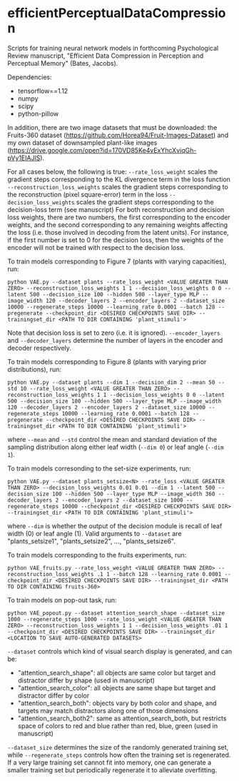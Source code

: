 # efficientPerceptualDataCompression
Scripts for training neural network models in forthcoming Psychological Review manuscript, "Efficient Data Compression in Perception and Perceptual Memory" (Bates, Jacobs).

Dependencies:
* tensorflow==1.12
* numpy
* scipy
* python-pillow

In addition, there are two image datasets that must be downloaded: the Fruits-360 dataset (https://github.com/Horea94/Fruit-Images-Dataset) and my own dataset of downsampled plant-like images (https://drive.google.com/open?id=170VD85Ke4vExYhcXviqGh-pVy1EIAJlS).

For all cases below, the following is true:
`--rate_loss_weight` scales the gradient steps corresponding to the KL divergence term in the loss function
`--reconstruction_loss_weights` scales the gradient steps corresponding to the reconstruction (pixel square-error) term in the loss
`--decision_loss_weights` scales the gradient steps corresponding to the decision-loss term (see manuscript)
For both reconstruction and decision loss weights, there are two numbers, the first corresponding to the encoder weights, and the second corresponding to any remaining weights affecting the loss (i.e. those involved in decoding from the latent units). For instance, if the first number is set to 0 for the decision loss, then the weights of the encoder will not be trained with respect to the decision loss.


To train models corresponding to Figure 7 (plants with varying capacities), run:

`python VAE.py --dataset plants --rate_loss_weight <VALUE GREATER THAN ZERO> --reconstruction_loss_weights 1 1 --decision_loss_weights 0 0 --latent 500 --decision_size 100 --hidden 500 --layer_type MLP --image_width 120 --decoder_layers 2 --encoder_layers 2 --dataset_size 10000 --regenerate_steps 10000 --learning_rate 0.0001 --batch 128 --pregenerate --checkpoint_dir <DESIRED CHECKPOINTS SAVE DIR> --trainingset_dir <PATH TO DIR CONTAINING 'plant_stimuli'>`

Note that decision loss is set to zero (i.e. it is ignored). `--encoder_layers` and `--decoder_layers` determine the number of layers in the encoder and decoder respectively.


To train models corresponding to Figure 8 (plants with varying prior distributions), run:

`python VAE.py --dataset plants --dim 1 --decision_dim 2 --mean 50 --std 10 --rate_loss_weight <VALUE GREATER THAN ZERO> --reconstruction_loss_weights 1 1 --decision_loss_weights 0 0 --latent 500 --decision_size 100 --hidden 500 --layer_type MLP --image_width 120 --decoder_layers 2 --encoder_layers 2 --dataset_size 10000 --regenerate_steps 10000 --learning_rate 0.0001 --batch 128 --pregenerate --checkpoint_dir <DESIRED CHECKPOINTS SAVE DIR> --trainingset_dir <PATH TO DIR CONTAINING 'plant_stimuli'>`

where `--mean` and `--std` control the mean and standard deviation of the sampling distribution along either leaf width (`--dim 0`) or leaf angle (`--dim 1`).


To train models corresonding to the set-size experiments, run:

`python VAE.py --dataset plants_setsize<N> --rate_loss <VALUE GREATER THAN ZERO> --decision_loss_weights 0.01 0.01 --dim 1 --latent 500 --decision_size 100 --hidden 500 --layer_type MLP --image_width 360 --decoder_layers 2 --encoder_layers 2 --dataset_size 1000 --regenerate_steps 10000 --checkpoint_dir <DESIRED CHECKPOINTS SAVE DIR> --trainingset_dir <PATH TO DIR CONTAINING 'plant_stimuli'>`

where `--dim` is whether the output of the decision module is recall of leaf width (0) or leaf angle (1). Valid arguments to `--dataset` are "plants_setsize1", "plants_setsize2", ..., "plants_setsize6".


To train models corresponding to the fruits experiments, run:

`python VAE_fruits.py --rate_loss_weight <VALUE GREATER THAN ZERO> --reconstruction_loss_weights .1 1 --batch 128 --learning_rate 0.0001 --checkpoint_dir <DESIRED CHECKPOINTS SAVE DIR> --trainingset_dir <PATH TO DIR CONTAINING fruits-360>`


To train models on pop-out task, run:

`python VAE_popout.py --dataset attention_search_shape --dataset_size 1000 --regenerate_steps 1000 --rate_loss_weight <VALUE GREATER THAN ZERO> --reconstruction_loss_weights 1 1 --decision_loss_weights .01 1 --checkpoint_dir <DESIRED CHECKPOINTS SAVE DIR> --trainingset_dir <LOCATION TO SAVE AUTO-GENERATED DATASETS>`

`--dataset` controls which kind of visual search display is generated, and can be:
* "attention_search_shape": all objects are same color but target and distractor differ by shape (used in manuscript)
* "attention_search_color": all objects are same shape but target and distractor differ by color
* "attention_search_both": objects vary by both color and shape, and targets may match distractors along one of those dimensions
* "attention_search_both2": same as attention_search_both, but restricts space of colors to red and blue rather than red, blue, green (used in manuscript)

`--dataset_size` determines the size of the randomly generated training set, while `--regenerate_steps` controls how often the training set is regenerated. If a very large training set cannot fit into memory, one can generate a smaller training set but periodically regenerate it to alleviate overfitting.
